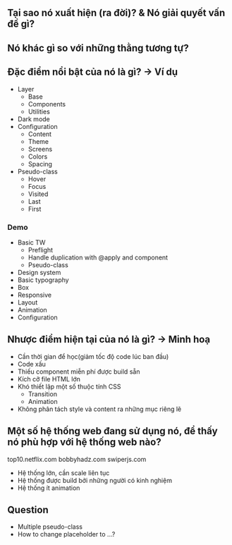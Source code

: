 ## Tại sao nó xuất hiện (ra đời)? & Nó giải quyết vấn đề gì?

## Nó khác gì so với những thằng tương tự?

## Đặc điểm nổi bật của nó là gì? -> Ví dụ

- Layer
  - Base
  - Components
  - Utilities
- Dark mode
- Configuration
  - Content
  - Theme
  - Screens
  - Colors
  - Spacing
    <!-- Preset -->
    <!-- Plugin -->
- Pseudo-class
  - Hover
  - Focus
  - Visited
  - Last
  - First

### Demo

- Basic TW
  - Preflight
  - Handle duplication with @apply and component
  - Pseudo-class
- Design system
- Basic typography
- Box
- Responsive
- Layout
- Animation
- Configuration

## Nhược điểm hiện tại của nó là gì? -> Minh hoạ

- Cần thời gian để học(giảm tốc độ code lúc ban đầu)
- Code xấu
- Thiếu component miễn phí được build sẵn
- Kích cỡ file HTML lớn
- Khó thiết lập một số thuộc tính CSS
  - Transition
  - Animation
- Không phân tách style và content ra những mục riêng lẽ

## Một số hệ thống web đang sử dụng nó, để thấy nó phù hợp với hệ thống web nào?

top10.netflix.com
bobbyhadz.com
swiperjs.com

- Hệ thống lớn, cần scale liên tục
- Hệ thống được build bởi những người có kinh nghiệm
- Hệ thống ít animation

## Question

- Multiple pseudo-class
- How to change placeholder to ...?
